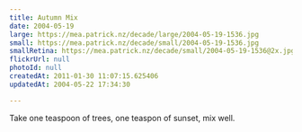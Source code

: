 ```yaml
---
title: Autumn Mix
date: 2004-05-19
large: https://mea.patrick.nz/decade/large/2004-05-19-1536.jpg
small: https://mea.patrick.nz/decade/small/2004-05-19-1536.jpg
smallRetina: https://mea.patrick.nz/decade/small/2004-05-19-1536@2x.jpg
flickrUrl: null
photoId: null
createdAt: 2011-01-30 11:07:15.625406
updatedAt: 2004-05-22 17:34:30

---
```

Take one teaspoon of trees, one teaspon of sunset, mix well.
